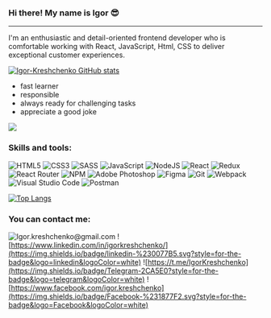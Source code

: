 ### Hi there! My name is Igor 😎

---

I'm an enthusiastic and detail-oriented frontend developer who is comfortable working with React, JavaScript, Html, CSS to deliver exceptional customer experiences.

[![Igor-Kreshchenko GitHub stats](https://github-readme-stats.vercel.app/api?username=Igor-Kreshchenko&show_icons=true&hide=issues&theme=tokyonight)](https://github.com/Igor-Kreshchenko/github-readme-stats)

- fast learner
- responsible
- always ready for challenging tasks
- appreciate a good joke

![](https://komarev.com/ghpvc/?username=Igor-Kreshchenko)

### Skills and tools:

![HTML5](https://img.shields.io/badge/html5-%23E34F26.svg?style=for-the-badge&logo=html5&logoColor=white)
![CSS3](https://img.shields.io/badge/css3-%231572B6.svg?style=for-the-badge&logo=css3&logoColor=white)
![SASS](https://img.shields.io/badge/SASS-hotpink.svg?style=for-the-badge&logo=SASS&logoColor=white)
![JavaScript](https://img.shields.io/badge/javascript-%23323330.svg?style=for-the-badge&logo=javascript&logoColor=%23F7DF1E)
![NodeJS](https://img.shields.io/badge/node.js-6DA55F?style=for-the-badge&logo=node.js&logoColor=white)
![React](https://img.shields.io/badge/react-%2320232a.svg?style=for-the-badge&logo=react&logoColor=%2361DAFB)
![Redux](https://img.shields.io/badge/redux-%23593d88.svg?style=for-the-badge&logo=redux&logoColor=white)
![React Router](https://img.shields.io/badge/React_Router-CA4245?style=for-the-badge&logo=react-router&logoColor=white)
![NPM](https://img.shields.io/badge/NPM-%23000000.svg?style=for-the-badge&logo=npm&logoColor=white)
![Adobe Photoshop](https://img.shields.io/badge/adobephotoshop-%2331A8FF.svg?style=for-the-badge&logo=adobephotoshop&logoColor=white)
![Figma](https://img.shields.io/badge/figma-%23F24E1E.svg?style=for-the-badge&logo=figma&logoColor=white)
![Git](https://img.shields.io/badge/git-%23F05033.svg?style=for-the-badge&logo=git&logoColor=white)
![Webpack](https://img.shields.io/badge/webpack-%238DD6F9.svg?style=for-the-badge&logo=webpack&logoColor=black)
![Visual Studio Code](https://img.shields.io/badge/Visual%20Studio%20Code-0078d7.svg?style=for-the-badge&logo=visual-studio-code&logoColor=white)
![Postman](https://img.shields.io/badge/Postman-FF6C37?style=for-the-badge&logo=postman&logoColor=white)

[![Top Langs](https://github-readme-stats.vercel.app/api/top-langs/?username=Igor-Kreshchenko&show_icons=true&theme=tokyonight&layout=compact)](https://github.com/Igor-Kreshchenko/github-readme-stats)

### You can contact me:

![Igor.kreshchenko@gmail.com](https://img.shields.io/badge/Gmail-D14836?style=for-the-badge&logo=gmail&logoColor=white)
![https://www.linkedin.com/in/igorkreshchenko/](https://img.shields.io/badge/linkedin-%230077B5.svg?style=for-the-badge&logo=linkedin&logoColor=white)
![https://t.me/IgorKreshchenko](https://img.shields.io/badge/Telegram-2CA5E0?style=for-the-badge&logo=telegram&logoColor=white)
![https://www.facebook.com/igor.kreshchenko](https://img.shields.io/badge/Facebook-%231877F2.svg?style=for-the-badge&logo=Facebook&logoColor=white)
